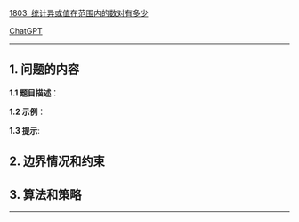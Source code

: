 [1803. 统计异或值在范围内的数对有多少](https://leetcode.cn/problems/count-pairs-with-xor-in-a-range)

[ChatGPT](chat.openai.com)

---

## 1. 问题的内容
**1.1 题目描述**：

**1.2 示例**：

**1.3 提示**:

## 2. 边界情况和约束


## 3. 算法和策略

---

